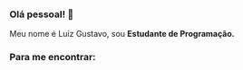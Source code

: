 ### Olá pessoal! 👋

Meu nome é Luiz Gustavo, sou **Estudante de Programação.**

### Para me encontrar:


[Linkedin]:https://www.linkedin.com/in/luizgustavodevv/
